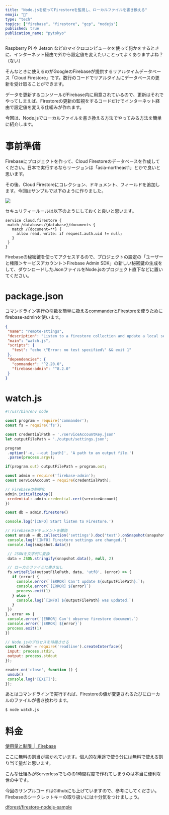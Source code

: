 ```yaml
---
title: "Node.jsを使ってFirestoreを監視し、ローカルファイルを書き換える"
emoji: "👀"
type: "tech"
topics: ["firebase", "firestore", "gcp", "nodejs"]
published: true
publication_name: "pytokyo"
---
```


Raspberry Pi や Jetson などのマイクロコンピュータを使って何かをするときに、インターネット経由で外から設定値を変えたいことってよくありますよね？（ない）

そんなときに使えるのがGoogleのFirebaseが提供するリアルタイムデータベース「Cloud Firestore」です。数行のコードでリアルタイムにデータベースの更新を受け取ることができます。

データを更新するコンソールがFirebase内に用意されているので、更新はそれでやってしまえば、Firestoreの更新の監視をするコードだけでインターネット経由で設定値を変える仕組みが作れます。

今回は、Node.jsでローカルファイルを書き換える方法でやってみる方法を簡単に紹介します。

# 事前準備

Firebaseにプロジェクトを作って、Cloud Firestoreのデータベースを作成してください。日本で実行するならリージョンは「asia-northeast1」とかで良いと思います。

その後、Cloud Firestoreにコレクション、ドキュメント、フィールドを追加します。今回はサンプルで以下のように作りました。

![](https://storage.googleapis.com/zenn-user-upload/unfcg6xenf26tqjlzxod4gz15sle)

セキュリティールールは以下のようにしておくと良いと思います。

```
service cloud.firestore {
 match /databases/{database}/documents {
   match /{document=**} {
     allow read, write: if request.auth.uid != null;
   }
 }
}
```

Firebaseの秘密鍵を使ってアクセスするので、プロジェクトの設定の「ユーザーと権限＞サービスアカウント＞Firebase Admin SDK」の新しい秘密鍵の生成をして、ダウンロードしたJsonファイルをNode.jsのプロジェクト直下などに置いてください。

# package.json

コマンドライン実行の引数を簡単に扱えるcommanderとFirestoreを使うためにfirebase-adminを使います。

```json
{
 "name": "remote-sttings",
 "description": "Listen to a firestore collection and update a local setting file.",
 "main": "watch.js",
 "scripts": {
   "test": "echo \"Error: no test specified\" && exit 1"
 },
 "dependencies": {
   "commander": "^2.20.0",
   "firebase-admin": "^8.2.0"
 }
}
```

# watch.js

```js
#!/usr/bin/env node

const program = require('commander');
const fs = require('fs');

const credentialPath = './serviceAccountKey.json'
let outputFilePath = './output/settings.json';

program
 .option('-o, --out [path]', 'A path to an output file.')
 .parse(process.argv);

if(program.out) outputFilePath = program.out;

const admin = require('firebase-admin');
const serviceAccount = require(credentialPath);

// Firebaseの初期化
admin.initializeApp({
 credential: admin.credential.cert(serviceAccount)
})

const db = admin.firestore()

console.log('[INFO] Start listen to Firestore.')

// Firebaseのドキュメントを購読
const unsub = db.collection('settings').doc('test').onSnapshot(snapshot => {
 console.log('[INFO] Firestore settings are changed.')
 console.log(snapshot.data())

 // JSONを文字列に変換
 data = JSON.stringify(snapshot.data(), null, 2)

 // ローカルファイルに書き出し
 fs.writeFile(outputFilePath, data, 'utf8', (error) => {
   if (error) {
     console.error(`[ERROR] Can't update ${outputFilePath}.`);
     console.error(`[ERROR] ${error}`)
     process.exit(1)
   } else {
     console.log(`[INFO] ${outputFilePath} was updated.`)
   }
 })
}, error => {
 console.error(`[ERROR] Can't observe firestore document.`)
 console.error(`[ERROR] ${error}`)
 process.exit(1)
})

// Node.jsのプロセスを待機させる
const reader = require('readline').createInterface({
 input: process.stdin,
 output: process.stdout
});

reader.on('close', function () {
 unsub()
 console.log('[EXIT]');
});
```

あとはコマンドラインで実行すれば、Firestoreの値が変更されるたびにローカルのファイルが書き換わります。

```
$ node watch.js
```

# 料金

[使用量と制限  |  Firebase](https://firebase.google.com/docs/firestore/quotas?hl=ja)

ここに無料の割当が書かれています。個人的な用途で使う分には無料で使える割り当て量だと思います。

こんな仕組みがServerlessでものの1時間程度で作れてしまうのは本当に便利な世の中です。

今回のサンプルコードはGithubにも上げていますので、参考にしてください。Firebaseのシークレットキーの取り扱いには十分気をつけましょう。

[dforest/firestore-nodejs-sample](https://github.com/dforest/firestore-nodejs-sample)
